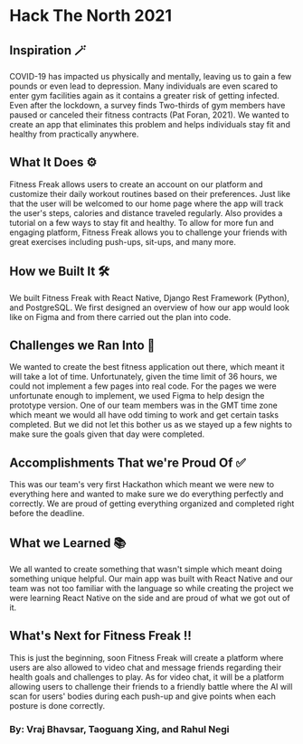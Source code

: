 # Hack The North 2021

## Inspiration 🪄
COVID-19 has impacted us physically and mentally, leaving us to gain a few pounds or even lead to depression. Many individuals are even scared to enter gym facilities again as it contains a greater risk of getting infected. Even after the lockdown, a survey finds Two-thirds of gym members have paused or canceled their fitness contracts (Pat Foran, 2021). We wanted to create an app that eliminates this problem and helps individuals stay fit and healthy from practically anywhere.

## What It Does ⚙️
Fitness Freak allows users to create an account on our platform and customize their daily workout routines based on their preferences. Just like that the user will be welcomed to our home page where the app will track the user's steps, calories and distance traveled regularly. Also provides a tutorial on a few ways to stay fit and healthy. To allow for more fun and engaging platform, Fitness Freak allows you to challenge your friends with great exercises including push-ups, sit-ups, and many more.

## How we Built It 🛠
We built Fitness Freak with React Native, Django Rest Framework (Python), and PostgreSQL. We first designed an overview of how our app would look like on Figma and from there carried out the plan into code.

## Challenges we Ran Into 🚧
We wanted to create the best fitness application out there, which meant it will take a lot of time. Unfortunately, given the time limit of 36 hours, we could not implement a few pages into real code. For the pages we were unfortunate enough to implement, we used Figma to help design the prototype version. One of our team members was in the GMT time zone which meant we would all have odd timing to work and get certain tasks completed. But we did not let this bother us as we stayed up a few nights to make sure the goals given that day were completed.

## Accomplishments That we're Proud Of ✅
This was our team's very first Hackathon which meant we were new to everything here and wanted to make sure we do everything perfectly and correctly. We are proud of getting everything organized and completed right before the deadline.

## What we Learned 📚
We all wanted to create something that wasn't simple which meant doing something unique helpful. Our main app was built with React Native and our team was not too familiar with the language so while creating the project we were learning React Native on the side and are proud of what we got out of it.

## What's Next for Fitness Freak ‼️
This is just the beginning, soon Fitness Freak will create a platform where users are also allowed to video chat and message friends regarding their health goals and challenges to play. As for video chat, it will be a platform allowing users to challenge their friends to a friendly battle where the AI will scan for users' bodies during each push-up and give points when each posture is done correctly.

### By: Vraj Bhavsar, Taoguang Xing, and Rahul Negi
